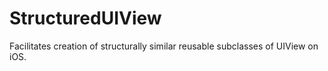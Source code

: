 # StructuredUIView

Facilitates creation of structurally similar reusable subclasses of UIView on iOS.
